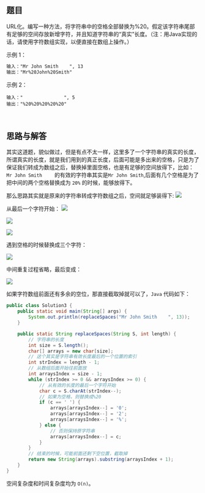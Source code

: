 ## 题目
URL化。编写一种方法，将字符串中的空格全部替换为%20。假定该字符串尾部有足够的空间存放新增字符，并且知道字符串的“真实”长度。（注：用Java实现的话，请使用字符数组实现，以便直接在数组上操作。）

示例 1：

```txt
输入："Mr John Smith    ", 13
输出："Mr%20John%20Smith"
```

示例 2：

```
输入："               ", 5
输出："%20%20%20%20%20"
```
 

## 思路与解答

其实这道题，貌似做过，但是有点不太一样，这里多了一个字符串的真实的长度，所谓真实的长度，就是我们用到的真正长度，后面可能是多出来的空格，只是为了保证我们转成为数组之后，替换掉里面空格，也是有足够的空间放得下，比如：
`Mr John Smith    ` 的有效的字符串其实是`Mr John Smith`,后面有几个空格是为了把中间的两个空格替换成为 `20%` 的时候，能够放得下。

那么思路其实就是原来的字符串转成字符数组之后，空间就足够装得下:
![](https://markdownpicture.oss-cn-qingdao.aliyuncs.com/blog/20211211134253.png)

从最后一个字符开始：
![](https://markdownpicture.oss-cn-qingdao.aliyuncs.com/blog/20211211134811.png)

![](https://markdownpicture.oss-cn-qingdao.aliyuncs.com/blog/20211211134831.png)

![](https://markdownpicture.oss-cn-qingdao.aliyuncs.com/blog/20211211135004.png)

遇到空格的时候替换成三个字符：

![](https://markdownpicture.oss-cn-qingdao.aliyuncs.com/blog/20211211135149.png)

中间重复过程省略，最后变成：

![](https://markdownpicture.oss-cn-qingdao.aliyuncs.com/blog/20211211135329.png)

如果字符数组前面还有多余的空位，那直接截取掉就可以了，`Java` 代码如下：

```Java
public class Solution3 {
    public static void main(String[] args) {
        System.out.println(replaceSpaces("Mr John Smith    ", 13));
    }

    public static String replaceSpaces(String S, int length) {
        // 字符串的长度
        int size = S.length();
        char[] arrays = new char[size];
        // 这个其实是字符串有效长度最后的一个位置的索引
        int strIndex = length - 1;
        // 从数组后面开始往前面放
        int arraysIndex = size - 1;
        while (strIndex >= 0 && arraysIndex >= 0) {
            // 从有效的长度的最后一个字符开始
            char c = S.charAt(strIndex--);
            // 如果为空格，则替换成%20
            if (c == ' ') {
                arrays[arraysIndex--] = '0';
                arrays[arraysIndex--] = '2';
                arrays[arraysIndex--] = '%';
            } else {
                // 否则保持原字符串
                arrays[arraysIndex--] = c;
            }
        }
        // 结束的时候，可能前面还剩下空位置，截取掉
        return new String(arrays).substring(arraysIndex + 1);
    }
}
```

空间复杂度和时间复杂度均为 `O(n)`。